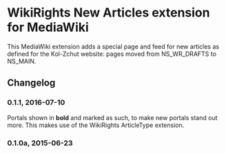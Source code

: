 WikiRights New Articles extension for MediaWiki
===============================================

This MediaWiki extension adds a special page and feed for new articles as defined for the Kol-Zchut website: 
pages moved from NS_WR_DRAFTS to NS_MAIN.

## Changelog ##

### 0.1.1, 2016-07-10 ###
Portals shown in **bold** and marked as such, to make new portals stand
out more. This makes use of the WikiRights ArticleType extension.

### 0.1.0a, 2015-06-23 ###
